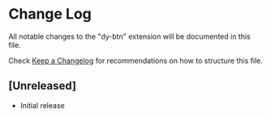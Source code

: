 # Change Log

All notable changes to the "dy-btn" extension will be documented in this file.

Check [Keep a Changelog](http://keepachangelog.com/) for recommendations on how to structure this file.

## [Unreleased]

- Initial release